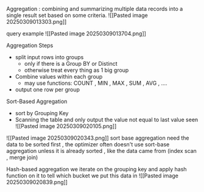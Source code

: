 Aggregation : combining and summarizing multiple data records into a single result set based on some criteria.
![[Pasted image 20250309013303.png]]

query example
![[Pasted image 20250309013704.png]]

Aggregation Steps 
- split input rows into groups
	- only if there is a Group BY or Distinct
	- otherwise treat every thing as 1 big group
- Combine values within each group
	- may use functions: COUNT , MIN , MAX , SUM , AVG , ....
- output one row per group

Sort-Based Aggregation
- sort by Grouping Key
- Scanning the table and only output the value not equal to last value seen
![[Pasted image 20250309020105.png]]

![[Pasted image 20250309020343.png]]
sort base aggregation need the data to be sorted first , the optimizer often doesn't use sort-base aggregation unless it is already sorted , like the data came from (index scan , merge join)


Hash-based aggregation
we iterate on the grouping key and apply hash function on it to tell which bucket we put this data in 
![[Pasted image 20250309020839.png]]

